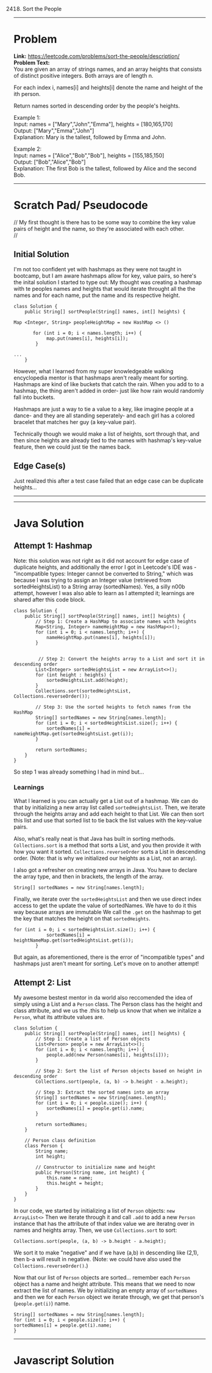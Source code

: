 2418. Sort the People
---

# Problem

**Link:** https://leetcode.com/problems/sort-the-people/description/    
**Problem Text:**    
You are given an array of strings names, and an array heights that consists of distinct positive integers. Both arrays are of length n.  

For each index i, names[i] and heights[i] denote the name and height of the ith person.  

Return names sorted in descending order by the people's heights.  

 

Example 1:  
Input: names = ["Mary","John","Emma"], heights = [180,165,170]  
Output: ["Mary","Emma","John"]   
Explanation: Mary is the tallest, followed by Emma and John.  

Example 2:  
Input: names = ["Alice","Bob","Bob"], heights = [155,185,150]  
Output: ["Bob","Alice","Bob"]  
Explanation: The first Bob is the tallest, followed by Alice and the second Bob.  

---

# Scratch Pad/ Pseudocode

// My first thought is there has to be some way to combine the key value pairs of height and the name, so they're associated with each other.   
//


## Initial Solution
I'm not too confident yet with hashmaps as they were not taught in bootcamp, but I am aware hashmaps allow for key, value pairs, so here's the inital solution I started to type out:
My thought was creating a hashmap with te peoples names and heights that would iterate throught all the the names and for each name, put the name and its respective height. 

```
class Solution {
    public String[] sortPeople(String[] names, int[] heights) {

Map <Integer, String> peopleHeightMap = new HashMap <> ()
    
       for (int i = 0; i < names.length; i++) {
            map.put(names[i], heights[i]);
        }

...
    }
```

However, what I learned from my super knowledgeable walking encyclopedia mentor is that hashmaps aren't really meant for sorting. Hashmaps are kind of like buckets that catch the rain. When you add to to a hashmap, the thing aren't added in order- just like how rain would randomly fall into buckets. 

Hashmaps are just a way to tie a value to a key, like imagine people at a dance- and they are all standing seperately- and each girl has a colored bracelet that matches her guy (a key-value pair).

Technically though we would make a list of heights, sort through that, and then since heights are already tied to the names with hashmap's key-value feature, then we could just tie the names back. 

## Edge Case(s)
Just realized this after a test case failed that an edge case can be duplicate heights...

--- 

---

# Java Solution

## Attempt 1: Hashmap
Note: this solution was not right as it did not account for edge case of duplicate heights, and additionally the error I got in Leetcode's IDE was - "incompatible types: Integer cannot be converted to String," which was because I was trying to assign an Integer value (retrieved from sortedHeightsList) to a String array (sortedNames). Yes, a silly n00b attempt, however I was also able to learn as I attempted it; learnings are shared after this code block.

```
class Solution {
    public String[] sortPeople(String[] names, int[] heights) {
        // Step 1: Create a HashMap to associate names with heights
        Map<String, Integer> nameHeightMap = new HashMap<>();
        for (int i = 0; i < names.length; i++) {
            nameHeightMap.put(names[i], heights[i]);
        }

        
         // Step 2: Convert the heights array to a List and sort it in descending order
        List<Integer> sortedHeightsList = new ArrayList<>();
        for (int height : heights) {
            sortedHeightsList.add(height);
        }
        Collections.sort(sortedHeightsList, Collections.reverseOrder());

        // Step 3: Use the sorted heights to fetch names from the HashMap
        String[] sortedNames = new String[names.length];
        for (int i = 0; i < sortedHeightsList.size(); i++) {
            sortedNames[i] = nameHeightMap.get(sortedHeightsList.get(i));
        }

        return sortedNames;
    }
}
```
So step 1 was already something I had in mind but...    

### Learnings
What I learned is you can actually get a List out of a hashmap.  We can do that by initializing a new array list called `sortedHeightsList`. Then, we iterate through the heights array and add each height to that List. We can then sort this list and use that sorted list to tie back the list values with the key-value pairs.   

Also, what's really neat is that Java has built in sorting methods.  `Collections.sort` is a method that sorts a List, and you then provide it with how you want it sorted. `Collections.reverseOrder` sorts a List in descending order.  (Note: that is why we initialized our heights as a List, not an array).

I also got a refresher on creating new arrays in Java. You have to declare the array type, and then in brackets, the length of the array.  
```
String[] sortedNames = new String[names.length];
```

Finally, we iterate over the `sortedHeightsList` and then we use direct index access to get the update the value of sortedNames. We have to do it this way because arrays are immutable 
We call the `.get` on the hashmap to get the key that matches the height on that `sortedHeights`.   

```
for (int i = 0; i < sortedHeightsList.size(); i++) {
            sortedNames[i] = heightNameMap.get(sortedHeightsList.get(i));
        }
```

But again, as aforementioned, there is the error of "incompatible types" and hashmaps just aren't meant for sorting. Let's move on to another attempt! 

## Attempt 2: List

My awesome bestest mentor in da world also reccomended the idea of simply using a List and a `Person` class.
The Person class has the height and class attribute, and we us the .this to help us know that when we initalize a `Person`, what its attribute values are.

```
class Solution {
    public String[] sortPeople(String[] names, int[] heights) {
        // Step 1: Create a list of Person objects
        List<Person> people = new ArrayList<>();
        for (int i = 0; i < names.length; i++) {
            people.add(new Person(names[i], heights[i]));
        }

        // Step 2: Sort the list of Person objects based on height in descending order
        Collections.sort(people, (a, b) -> b.height - a.height);

        // Step 3: Extract the sorted names into an array
        String[] sortedNames = new String[names.length];
        for (int i = 0; i < people.size(); i++) {
            sortedNames[i] = people.get(i).name;
        }

        return sortedNames;
    }

    // Person class definition
    class Person {
        String name;
        int height;

        // Constructor to initialize name and height
        public Person(String name, int height) {
            this.name = name;
            this.height = height;
        }
    }
}
```

In our code, we started by initializing a list of `Person` objects: `new ArrayList<>`
Then we iterate through it and call `.add` to add a new `Person` instance that has the attribute of that index value we are iteratng over in names and heights array. 
Then, we use `Collections.sort` to sort:  
```
Collections.sort(people, (a, b) -> b.height - a.height);
```
We sort it to make "negative" and if we have (a,b) in descending like (2,1), then b-a will result in negative. (Note: we could have also used the `Collections.reverseOrder()`.)  

Now that our list of `Person` objects are sorted... remember each `Person` object has a name and height attribute. This means that we need to now extract the list of names. 
We by initializing an empty array of `sortedNames` and then we for each `Person` object we iterate through, we get that person's (`people.get(i)`) name. 

```
String[] sortedNames = new String[names.length];
for (int i = 0; i < people.size(); i++) {
sortedNames[i] = people.get(i).name;
}
```

---

# Javascript Solution

